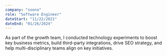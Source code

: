 ```yaml
---
company: "soona"
role: "Software Engineer"
dateStart: "11/22/2021"
dateEnd: "01/26/2024"
---
```


As part of the growth team, I conducted technology experiments to boost key business metrics, build third-party integrations, drive SEO strategy, and help multi-disciplinary teams align on key initiatives.
